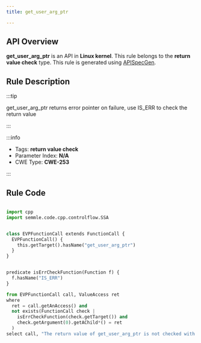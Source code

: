 ```yaml
---
title: get_user_arg_ptr

---
```



## API Overview
**get_user_arg_ptr** is an API in **Linux kernel**. This rule belongs to the **return value check** type. This rule is generated using [APISpecGen](../../tools/APISpecGen).
## Rule Description

:::tip

get_user_arg_ptr returns error pointer on failure, use IS_ERR to check the return value

:::

:::info

- Tags: **return value check**
- Parameter Index: **N/A**
- CWE Type: **CWE-253**

:::

## Rule Code
```python

import cpp
import semmle.code.cpp.controlflow.SSA


class EVPFunctionCall extends FunctionCall {
  EVPFunctionCall() {
    this.getTarget().hasName("get_user_arg_ptr")
  }
}


predicate isErrCheckFunction(Function f) {
  f.hasName("IS_ERR") 
}

from EVPFunctionCall call, ValueAccess ret
where
  ret = call.getAnAccess() and
  not exists(FunctionCall check |
    isErrCheckFunction(check.getTarget()) and
    check.getArgument(0).getAChild*() = ret
  )
select call, "The return value of get_user_arg_ptr is not checked with IS_ERR."
    
```